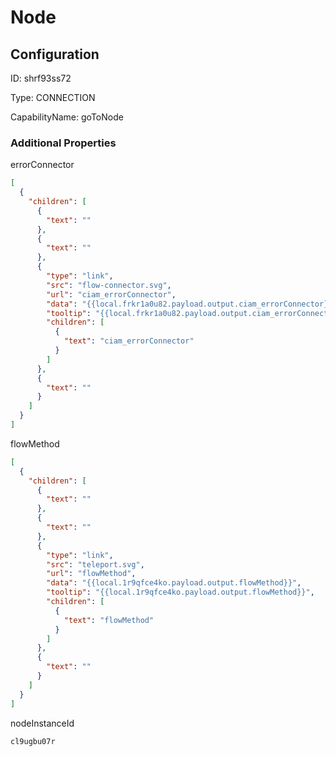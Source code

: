 # Node
## Configuration
ID:  shrf93ss72

Type: CONNECTION 

CapabilityName: goToNode






### Additional Properties
errorConnector
```json 
[
  {
    "children": [
      {
        "text": ""
      },
      {
        "text": ""
      },
      {
        "type": "link",
        "src": "flow-connector.svg",
        "url": "ciam_errorConnector",
        "data": "{{local.frkr1a0u82.payload.output.ciam_errorConnector}}",
        "tooltip": "{{local.frkr1a0u82.payload.output.ciam_errorConnector}}",
        "children": [
          {
            "text": "ciam_errorConnector"
          }
        ]
      },
      {
        "text": ""
      }
    ]
  }
]
```


flowMethod
```json 
[
  {
    "children": [
      {
        "text": ""
      },
      {
        "text": ""
      },
      {
        "type": "link",
        "src": "teleport.svg",
        "url": "flowMethod",
        "data": "{{local.1r9qfce4ko.payload.output.flowMethod}}",
        "tooltip": "{{local.1r9qfce4ko.payload.output.flowMethod}}",
        "children": [
          {
            "text": "flowMethod"
          }
        ]
      },
      {
        "text": ""
      }
    ]
  }
]
```


nodeInstanceId
```string 
cl9ugbu07r
```




